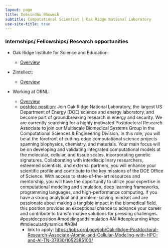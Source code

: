 ```yaml
---
layout: page
title: Debsindhu Bhowmik
subtitle: Computational Scientist | Oak Ridge National Laboratory  
use-site-title: true
---
```


### **Internships/ Fellowships/ Research opportunities**      


- Oak Ridge Institute for Science and Education:     

  - [Overview](https://orise.orau.gov/stem/internships-fellowships-research-opportunities/index.html)    
    
- Zintellect:     

  - [Overview](https://www.zintellect.com/)     

- Working at ORNL: 

  - [Overview](https://jobs.ornl.gov/) 
  - [postdoc position](https://lnkd.in/d6MXQSkq): Join Oak Ridge National Laboratory, the largest US Department of Energy (DOE) science and energy laboratory, and become part of groundbreaking research in energy and security. We are currently searching for a highly motivated Postdoctoral Research Associate to join our Multiscale Biomedical Systems Group in the Computational Sciences & Engineering Division. In this role, you will be at the forefront of cutting-edge computational science projects spanning biophysics, chemistry, and materials. Your main focus will be on developing and validating integrated computational models at the molecular, cellular, and tissue scales, incorporating genetic signatures. Collaborating with interdisciplinary researchers, esteemed scientists, and external partners, you will enhance your scientific profile and contribute to the key missions of the DOE Office of Science. With access to state-of-the-art resources and mentorship, you will have the opportunity to utilize your expertise in computational modeling and simulation, deep learning frameworks, programming languages, and high-performance computing. If you have a strong analytical and problem-solving mindset and are passionate about making a tangible impact in the biomedical field, this position provides an exceptional chance to advance your career and contribute to transformative solutions for pressing challenges. #postdocposition #modelingandsimulation #AI #deeplearning #hpc #moleculardynamics #ABM
      - link to apply: https://jobs.ornl.gov/job/Oak-Ridge-Postdoctoral-Research-Associate-Atomic-and-Cellular-Modeling-with-HPC-and-AI-TN-37830/1052385100/        

